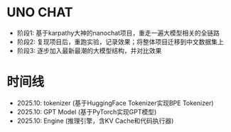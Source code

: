 # UNO CHAT

- 阶段1: 基于karpathy大神的nanochat项目，重走一遍大模型相关的全链路
- 阶段2: 复现项目后，重跑实验，记录效果；将整体项目迁移到中文数据集上
- 阶段3: 逐步加入最新最潮的大模型结构，并对比效果

# 时间线

- 2025.10: tokenizer (基于HuggingFace Tokenizer实现BPE Tokenizer)
- 2025.10: GPT Model (基于PyTorch实现GPT模型)
- 2025.10: Engine (推理引擎，含KV Cache和代码执行器)